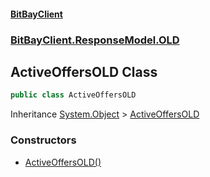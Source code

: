 #### [BitBayClient](./index.md 'index')
### [BitBayClient.ResponseModel.OLD](./BitBayClient-ResponseModel-OLD.md 'BitBayClient.ResponseModel.OLD')
## ActiveOffersOLD Class
```csharp
public class ActiveOffersOLD
```
Inheritance [System.Object](https://docs.microsoft.com/en-us/dotnet/api/System.Object 'System.Object') &gt; [ActiveOffersOLD](./BitBayClient-ResponseModel-OLD-ActiveOffersOLD.md 'BitBayClient.ResponseModel.OLD.ActiveOffersOLD')  
### Constructors
- [ActiveOffersOLD()](./BitBayClient-ResponseModel-OLD-ActiveOffersOLD-ActiveOffersOLD().md 'BitBayClient.ResponseModel.OLD.ActiveOffersOLD.ActiveOffersOLD()')

